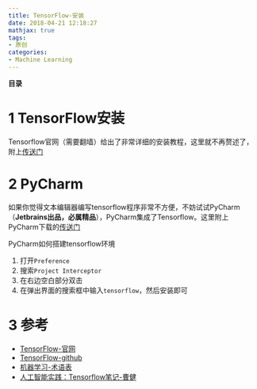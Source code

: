```yaml
---
title: TensorFlow-安装
date: 2018-04-21 12:18:27
mathjax: true
tags: 
- 原创
categories: 
- Machine Learning
---
```


__目录__

<!-- toc -->
<!--more-->

# 1 TensorFlow安装

Tensorflow官网（需要翻墙）给出了非常详细的安装教程，这里就不再赘述了，附上[传送门](https://www.tensorflow.org/install/install_mac)

# 2 PyCharm

如果你觉得文本编辑器编写tensorflow程序非常不方便，不妨试试PyCharm（__Jetbrains出品，必属精品__），PyCharm集成了Tensorflow。这里附上PyCharm下载的[传送门](https://www.jetbrains.com/pycharm/)

PyCharm如何搭建tensorflow环境

1. 打开`Preference`
1. 搜索`Project Interceptor`
1. 在右边空白部分双击
1. 在弹出界面的搜索框中输入`tensorflow`，然后安装即可

# 3 参考

* [TensorFlow-官网](https://www.tensorflow.org/)
* [TensorFlow-github](https://github.com/tensorflow/tensorflow)
* [机器学习-术语表](https://developers.google.com/machine-learning/glossary/#learning_rate)
* [人工智能实践：Tensorflow笔记-曹健](https://www.icourse163.org/course/PKU-1002536002)
